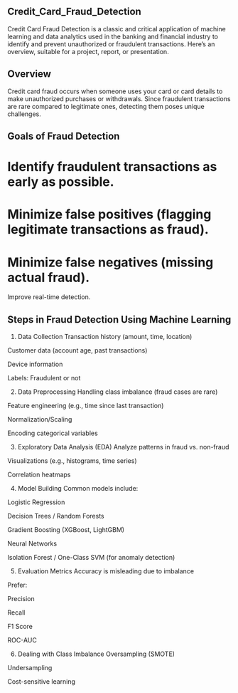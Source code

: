 ## Credit_Card_Fraud_Detection
Credit Card Fraud Detection is a classic and critical application of machine learning and data analytics used in the banking and financial industry to identify and prevent unauthorized or fraudulent transactions. Here’s an overview, suitable for a project, report, or presentation.
## Overview
Credit card fraud occurs when someone uses your card or card details to make unauthorized purchases or withdrawals. Since fraudulent transactions are rare compared to legitimate ones, detecting them poses unique challenges.
## Goals of Fraud Detection
# Identify fraudulent transactions as early as possible.

# Minimize false positives (flagging legitimate transactions as fraud).

# Minimize false negatives (missing actual fraud).

Improve real-time detection.

## Steps in Fraud Detection Using Machine Learning
1. Data Collection
Transaction history (amount, time, location)

Customer data (account age, past transactions)

Device information

Labels: Fraudulent or not

2. Data Preprocessing
Handling class imbalance (fraud cases are rare)

Feature engineering (e.g., time since last transaction)

Normalization/Scaling

Encoding categorical variables

3. Exploratory Data Analysis (EDA)
Analyze patterns in fraud vs. non-fraud

Visualizations (e.g., histograms, time series)

Correlation heatmaps

4. Model Building
Common models include:

Logistic Regression

Decision Trees / Random Forests

Gradient Boosting (XGBoost, LightGBM)

Neural Networks

Isolation Forest / One-Class SVM (for anomaly detection)

5. Evaluation Metrics
Accuracy is misleading due to imbalance

Prefer:

Precision

Recall

F1 Score

ROC-AUC

6. Dealing with Class Imbalance
Oversampling (SMOTE)

Undersampling

Cost-sensitive learning

